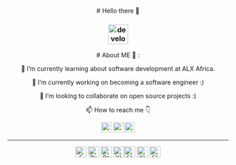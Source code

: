 <div align="center">
</br>
# Hello there 👋


###  <img src="/images/Developer.gif" alt="developer gif"  height="45px">
<div align="center">
# About ME 💬 :
<p align="center">🌱 I’m currently learning about software development at ALX Africa.
<br>
<p align="center"> 🔭 I’m currently working on becoming a software engineer :)
<br>
<p align="center"> 👯 I’m looking to collaborate on open source projects :)
 <br>
 
  📫 How to reach me 👇
</p>
<p align="center"> <a href="https://www.linkedin.com/in/suwaibat-suleiman-502322246/"><img src="https://img.shields.io/badge/linkedin-%230077B5.svg?&style=for-the-badge&logo=linkedin&logoColor=white" height=23></a> <a href="suleimansuwaibat@gmail.com"><img src="https://img.shields.io/badge/Gmail-D14836?style=for-the-badge&logo=gmail&logoColor=white" height=23<></a> <a href="https://github.com/Susu-spec/"><img src="https://img.shields.io/badge/GitHub-100000?style=for-the-badge&logo=github&logoColor=white" height=23></a> </p>
<hr>
<p align="center">
  <code><img title="C" height="25" src="images/c.svg"></code>
  <code><img title="Python" height="25" src="images/python-original.svg"></code>
  <code><img title="Problem Solving" height="25" src="images/problemSolving.png"></code>
  <code><img title="Vim" height="25" src=images/
  <code><img title="Git" height="25" src="images/git-original.svg"></code>
  <code><img title="Visual Studio Code" height="25" src="images/vscode.png"></code>
  <code><img title="GitHub" height="25" src="images/github.svg"></code>
<!--
**Susu-spec/Susu-spec** is a ✨ _special_ ✨ repository because its `README.md` (this file) appears on your GitHub profile.


